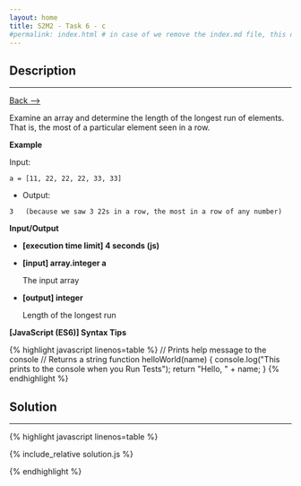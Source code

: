 ```yaml
---
layout: home
title: S2M2 - Task 6 - c
#permalink: index.html # in case of we remove the index.md file, this doc will be the index page
---
```


<div class="row">
<div class="columnStmt" markdown="1">

##  Description
------

[Back --> ](../README.md)

Examine an array and determine the length of the longest run of elements. That is, the most of a particular element seen in a row.

**Example**

Input:

```
a = [11, 22, 22, 22, 33, 33]
```

-   Output:

```
3   (because we saw 3 22s in a row, the most in a row of any number)
```

**Input/Output**

* **[execution time limit] 4 seconds (js)**

* **[input] array.integer a**

    The input array

* **[output] integer**

    Length of the longest run

**[JavaScript (ES6)] Syntax Tips**

{% highlight javascript linenos=table %}
// Prints help message to the console
// Returns a string
function helloWorld(name) {
    console.log("This prints to the console when you Run Tests");
    return "Hello, " + name;
}
{% endhighlight %}

</div>
<div class="columnSol" markdown="1">

## Solution
------

{% highlight javascript linenos=table %}

{% include_relative solution.js %}

{% endhighlight %}

</div>
</div>